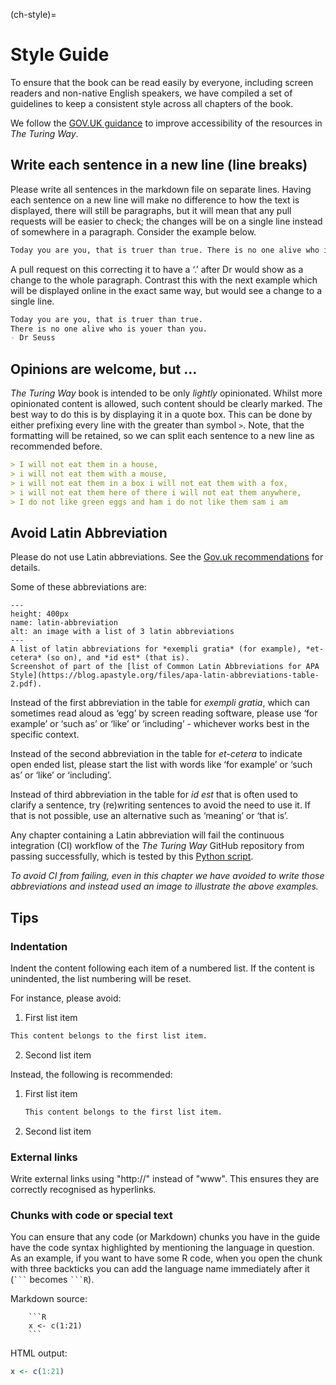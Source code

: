 (ch-style)=
# Style Guide

To ensure that the book can be read easily by everyone, including screen readers and non-native English speakers, we have compiled a set of guidelines to keep a consistent style across all chapters of the book.

We follow the [GOV.UK guidance](https://www.gov.uk/guidance/content-design/writing-for-gov-uk) to improve accessibility of the resources in _The Turing Way_.

## Write each sentence in a new line (line breaks)

Please write all sentences in the markdown file on separate lines.
Having each sentence on a new line will make no difference to how the text is displayed, there will still be paragraphs, but it will mean that any pull requests will be easier to check; the changes will be on a single line instead of somewhere in a paragraph.
Consider the example below.

 ```markdown
Today you are you, that is truer than true. There is no one alive who is youer than you. - Dr Seuss
```

A pull request on this correcting it to have a ‘.’ after Dr would show as a change to the whole paragraph.
Contrast this with the next example which will be displayed online in the exact same way, but would see a change to a single line.

 ```markdown
Today you are you, that is truer than true.
There is no one alive who is youer than you.
- Dr Seuss
```

## Opinions are welcome, but ...

_The Turing Way_ book is intended to be only *lightly* opinionated.
Whilst more opinionated content is allowed, such content should be clearly marked.
The best way to do this is by displaying it in a quote box.
This can be done by either prefixing every line with the greater than symbol `>`.
Note, that the formatting will be retained, so we can split each sentence to a new line as recommended before.

```markdown
> I will not eat them in a house,
> i will not eat them with a mouse,
> i will not eat them in a box i will not eat them with a fox,
> i will not eat them here of there i will not eat them anywhere,
> I do not like green eggs and ham i do not like them sam i am
```

## Avoid Latin Abbreviation

Please do not use Latin abbreviations.
See the [Gov.uk recommendations](https://www.gov.uk/guidance/style-guide/a-to-z-of-gov-uk-style) for details.

Some of these abbreviations are:

```{figure} ../figures/latin-abbreviation.png
---
height: 400px
name: latin-abbreviation
alt: an image with a list of 3 latin abbreviations
---
A list of latin abbreviations for *exempli gratia* (for example), *et-cetera* (so on), and *id est* (that is).
Screenshot of part of the [list of Common Latin Abbreviations for APA Style](https://blog.apastyle.org/files/apa-latin-abbreviations-table-2.pdf).
```

Instead of the first abbreviation in the table for *exempli gratia*, which can sometimes read aloud as ‘egg’ by screen reading software, please use ‘for example’ or ‘such as’ or ‘like’ or ‘including’ - whichever works best in the specific context.

Instead of the second abbreviation in the table for *et-cetera* to indicate open ended list, please start the list with words like ‘for example’ or ‘such as’ or ‘like’ or ‘including’.

Instead of third abbreviation in the table for *id est* that is often used to clarify a sentence, try (re)writing sentences to avoid the need to use it.
If that is not possible, use an alternative such as ‘meaning’ or ‘that is’.

Any chapter containing a Latin abbreviation will fail the continuous integration (CI) workflow of the _The Turing Way_ GitHub repository from passing successfully, which is tested by this [Python script](https://github.com/alan-turing-institute/the-turing-way/blob/main/tests/no-bad-latin.py).

*To avoid CI from failing, even in this chapter we have avoided to write those abbreviations and instead used an image to illustrate the above examples.*

## Tips

### Indentation

Indent the content following each item of a numbered list.
If the content is unindented, the list numbering will be reset.

For instance, please avoid:
1. First list item
```markdown
This content belongs to the first list item.
```
2. Second list item

Instead, the following is recommended:
1. First list item
   ```markdown
   This content belongs to the first list item.
   ```

2. Second list item


### External links

Write external links using "http://" instead of "www". This ensures they are correctly recognised as hyperlinks.

### Chunks with code or special text

You can ensure that any code (or Markdown) chunks you have in the guide have the code syntax highlighted by mentioning the language in question.
As an example, if you want to have some R code, when you open the chunk with three backticks you can add the language name immediately after it (<code>\`\`\`</code> becomes <code>\`\`\`R</code>).

Markdown source:

```
    ```R
    x <- c(1:21)
    ```
```

HTML output:

```R
x <- c(1:21)
```
